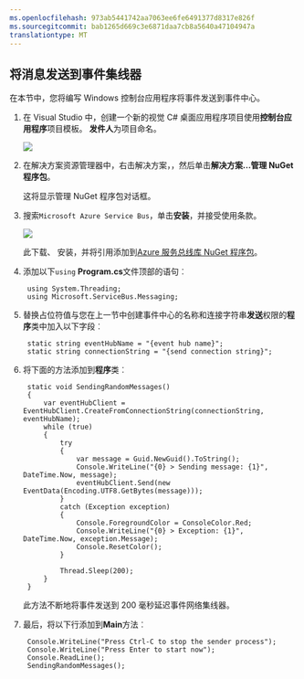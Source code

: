 ```yaml
---
ms.openlocfilehash: 973ab5441742aa7063ee6fe6491377d8317e826f
ms.sourcegitcommit: bab1265d669c3e6871daa7cb8a5640a47104947a
translationtype: MT
---
```

## 将消息发送到事件集线器

在本节中，您将编写 Windows 控制台应用程序将事件发送到事件中心。

1. 在 Visual Studio 中，创建一个新的视觉 C# 桌面应用程序项目使用**控制台应用程序**项目模板。 **发件人**为项目命名。

    ![][7]

2. 在解决方案资源管理器中，右击解决方案，，然后单击**解决方案...管理 NuGet 程序包**。 

    这将显示管理 NuGet 程序包对话框。

3. 搜索`Microsoft Azure Service Bus`，单击**安装**，并接受使用条款。 

    ![][8]

    此下载、 安装，并将引用添加到<a href="https://www.nuget.org/packages/WindowsAzure.ServiceBus/">Azure 服务总线库 NuGet 程序包</a>。

4. 添加以下`using` **Program.cs**文件顶部的语句︰

        using System.Threading;
        using Microsoft.ServiceBus.Messaging;

5. 替换占位符值与您在上一节中创建事件中心的名称和连接字符串**发送**权限的**程序**类中加入以下字段︰

        static string eventHubName = "{event hub name}";
        static string connectionString = "{send connection string}";

6. 将下面的方法添加到**程序**类︰

        static void SendingRandomMessages()
        {
            var eventHubClient = EventHubClient.CreateFromConnectionString(connectionString, eventHubName);
            while (true)
            {
                try
                {
                    var message = Guid.NewGuid().ToString();
                    Console.WriteLine("{0} > Sending message: {1}", DateTime.Now, message);
                    eventHubClient.Send(new EventData(Encoding.UTF8.GetBytes(message)));
                }
                catch (Exception exception)
                {
                    Console.ForegroundColor = ConsoleColor.Red;
                    Console.WriteLine("{0} > Exception: {1}", DateTime.Now, exception.Message);
                    Console.ResetColor();
                }

                Thread.Sleep(200);
            }
        }

    此方法不断地将事件发送到 200 毫秒延迟事件网络集线器。

7. 最后，将以下行添加到**Main**方法︰

        Console.WriteLine("Press Ctrl-C to stop the sender process");
        Console.WriteLine("Press Enter to start now");
        Console.ReadLine();
        SendingRandomMessages();


<!-- Images -->
[7]: ./media/service-bus-event-hubs-getstarted/create-sender-csharp1.png
[8]: ./media/service-bus-event-hubs-getstarted/create-sender-csharp2.png